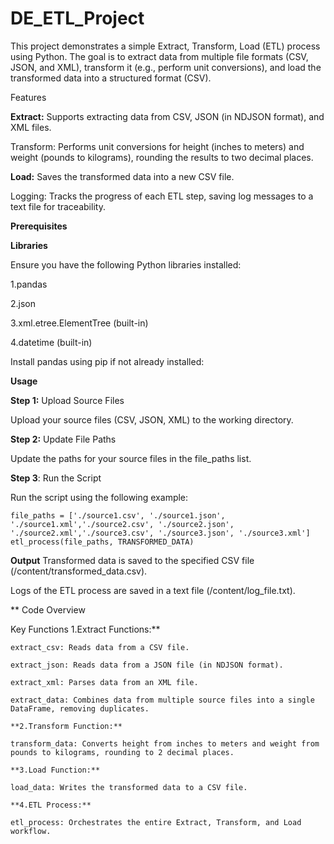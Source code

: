 # DE_ETL_Project
This project demonstrates a simple Extract, Transform, Load (ETL) process using Python. The goal is to extract data from multiple file formats (CSV, JSON, and XML), transform it (e.g., perform unit conversions), and load the transformed data into a structured format (CSV).

Features

**Extract:** Supports extracting data from CSV, JSON (in NDJSON format), and XML files.

Transform: Performs unit conversions for height (inches to meters) and weight (pounds to kilograms), rounding the results to two decimal places.

**Load:** Saves the transformed data into a new CSV file.

Logging: Tracks the progress of each ETL step, saving log messages to a text file for traceability.

**Prerequisites**

**Libraries**

Ensure you have the following Python libraries installed:

1.pandas

2.json

3.xml.etree.ElementTree (built-in)

4.datetime (built-in)

Install pandas using pip if not already installed:

**Usage**

**Step 1:** Upload Source Files

Upload your source files (CSV, JSON, XML) to the working directory.

**Step 2:** Update File Paths

Update the paths for your source files in the file_paths list.

**Step 3**: Run the Script

Run the script using the following example:

    file_paths = ['./source1.csv', './source1.json', './source1.xml','./source2.csv', './source2.json', './source2.xml','./source3.csv', './source3.json', './source3.xml']
    etl_process(file_paths, TRANSFORMED_DATA)

**Output**
  Transformed data is saved to the specified CSV file (/content/transformed_data.csv).

  Logs of the ETL process are saved in a text file (/content/log_file.txt).

**  Code Overview

  Key Functions
    1.Extract Functions:**
    
    extract_csv: Reads data from a CSV file.
    
    extract_json: Reads data from a JSON file (in NDJSON format).
    
    extract_xml: Parses data from an XML file.
    
    extract_data: Combines data from multiple source files into a single DataFrame, removing duplicates.
    
    **2.Transform Function:**
    
    transform_data: Converts height from inches to meters and weight from pounds to kilograms, rounding to 2 decimal places.
    
    **3.Load Function:**
    
    load_data: Writes the transformed data to a CSV file.
    
    **4.ETL Process:**
    
    etl_process: Orchestrates the entire Extract, Transform, and Load workflow.

